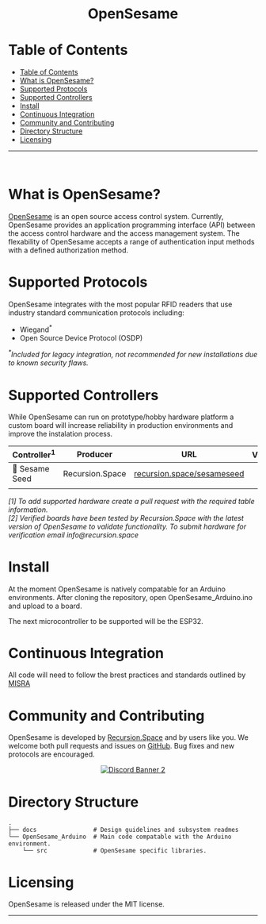 <div align="center"> <h1>OpenSesame</h1> </div>

# Table of Contents
- [Table of Contents](#table-of-contents)
- [What is OpenSesame?](#what-is-opensesame)
- [Supported Protocols](#supported-protocols)
- [Supported Controllers](#supported-controllers)
- [Install](#install)
- [Continuous Integration](#continuous-integration)
- [Community and Contributing](#community-and-contributing)
- [Directory Structure](#directory-structure)
- [Licensing](#licensing)

---
<br>

# What is OpenSesame?

[OpenSesame](https://github.com/RecursionSpace/OpenSesame) is an open source access control system. Currently, OpenSesame provides an application programming interface (API) between the access control hardware and the access management system. The flexability of OpenSesame accepts a range of authentication input methods with a defined authorization method.

# Supported Protocols

OpenSesame integrates with the most popular RFID readers that use industry standard communication protocols including:
- Wiegand<sup>*</sup>
- Open Source Device Protocol (OSDP)

_<sup>*</sup>Included for legacy integration, not recommended for new installations due to known security flaws._

# Supported Controllers

While OpenSesame can run on prototype/hobby hardware platform a custom board will increase reliability in production environments and improve the instalation process.

| Controller<sup>1</sup> | Producer        | URL                                                      | Verified<sup>2</sup> |
|------------------------|-----------------|----------------------------------------------------------|:--------------------:|
| 🌱 Sesame Seed         | Recursion.Space | [recursion.space/sesameseed](recursion.space/sesameseed) |          ✓           |
|                        |                 |                                                          |                      |

_[1] To add supported hardware create a pull request with the required table information. <br>
[2] Verified boards have been tested by Recursion.Space with the latest version of OpenSesame to validate functionality. To submit hardware for verification email info@recursion.space_

# Install

At the moment OpenSesame is natively compatable for an Arduino environments. After cloning the repository, open OpenSesame_Arduino.ino and upload to a board.

The next microcontroller to be supported will be the ESP32.

# Continuous Integration

All code will need to follow the brest practices and standards outlined by [MISRA](https://www.misra.org.uk/MISRAHome/MISRAC2012/tabid/196/Default.aspx)

# Community and Contributing

OpenSesame is developed by [Recursion.Space](https://recursion.space/) and by users like you. We welcome both pull requests and issues on [GitHub](https://github.com/RecursionSpace/OpenSesame). Bug fixes and new protocols are encouraged.

<div align="center">

<a target="_blank" href="https://discord.com/invite/KnFp4jd9AV">![Discord Banner 2](https://discordapp.com/api/guilds/790311269420630079/widget.png?style=banner2)</a>

</div>

# Directory Structure

```
.
├── docs                # Design guidelines and subsystem readmes
└── OpenSesame_Arduino  # Main code compatable with the Arduino environment.
    └── src             # OpenSesame specific libraries.
```

# Licensing

OpenSesame is released under the MIT license.

---

